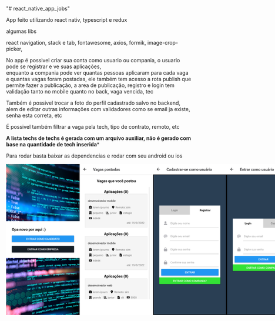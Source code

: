 "# react_native_app_jobs" 

App feito utilizando react nativ, typescript e redux

algumas libs

react navigation, stack e tab, fontawesome, axios, formik, image-crop-picker,

No app é possivel criar sua conta como usuario ou compania, o usuario pode se registrar e ve suas aplicações,</br>
enquanto a compania pode ver quantas pessoas aplicaram para cada vaga e quantas vagas foram postadas, ele também tem acesso a rota publish que permite fazer a publicação, a area de publicação, registro e login tem validação tanto no mobile quanto no back, vaga vencida, tec</br>

Também é possivel trocar a foto do perfil cadastrado salvo no backend, alem de editar outras informações com validadores como se email ja existe, senha esta correta, etc </br>

É possivel também filtrar a vaga pela tech, tipo de contrato, remoto, etc

****A lista techs de techs é gerada com um arquivo auxiliar, não é gerado com base na quantidade de tech inserida*****</br>

Para rodar basta baixar as dependencias e rodar com seu android ou ios

<p align="center" width="700" style="display: flex; justify-content: space-between;">
<img src="home.png"  width="200"/> 
<img src="vagas_postadas.png"  width="200"/>
 <img src="tela_registro.png" width="200"> 
<img src="tela_login.png"  width="200"/> 
<img src="mudar_foto2.png"  width="200"/> 
<img src="mudar_foto.png"  width="200"/>  
<img src="lista.png"  width="200"/> 
<img src="filtrar_tech.png"  width="200"/> 
<img src="list_tech.png"  width="200"/> 
<img src="detalhe_vaga.png"  width="200"/> 
<img src="detalhe_vaga2.png"  width="200"/>  
<img src="dashardo_matching.png"  width="200"/>  
<img src="candidaturas.png"  width="200"/>  
<img src="aplicou_vaga.png"  width="200"/>  
<img src="vagas_postadas.png"  width="200"/>
</p>

 
 

